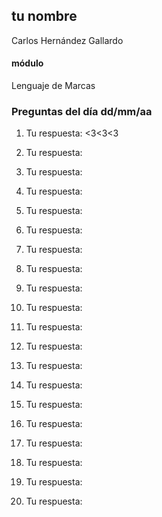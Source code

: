 ## tu nombre
Carlos Hernández Gallardo
#### módulo
Lenguaje de Marcas
### Preguntas del día dd/mm/aa

1. Tu respuesta:
<3<3<3
2. Tu respuesta:

3. Tu respuesta:

4. Tu respuesta:

5. Tu respuesta:

6. Tu respuesta:

7. Tu respuesta:

8. Tu respuesta:

9. Tu respuesta:

10. Tu respuesta:

11. Tu respuesta:

12. Tu respuesta:

13. Tu respuesta:

14. Tu respuesta:

15. Tu respuesta:

16. Tu respuesta:

17. Tu respuesta:

18. Tu respuesta:

19. Tu respuesta:

20. Tu respuesta:

